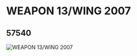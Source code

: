 # WEAPON 13/WING 2007
## 57540
![WEAPON 13/WING 2007](https://lc-www-live-s.legocdn.com/media/bricks/5/2/4504971.jpg)